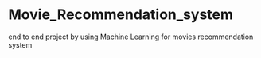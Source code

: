 # Movie_Recommendation_system
end to end project by using Machine Learning for movies recommendation system
